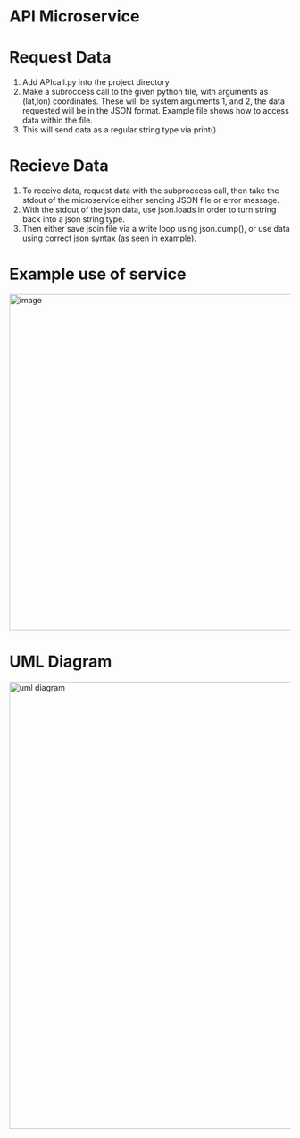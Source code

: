 # API Microservice

# Request Data
1) Add APIcall.py into the project directory
2) Make a subroccess call to the given python file, with arguments as (lat,lon) coordinates. These will be system arguments 1, and 2, the data requested will be in the JSON format. Example file shows how to access data within the file.
3) This will send data as a regular string type via print()
   
# Recieve Data
1) To receive data, request data with the subproccess call, then take the stdout of the microservice either sending JSON file or error message.
2) With the stdout of the json data, use json.loads in order to turn string back into a json string type.
3) Then either save jsoin file via a write loop using json.dump(), or use data using correct json syntax (as seen in example).
   
# Example use of service
<img width="601" alt="image" src="https://github.com/allecole/microservice/assets/107892544/e526152e-0667-4484-b82c-2c0f8b9290c3">

# UML Diagram
<img width="800" alt="uml diagram" src="https://github.com/allecole/microservice/assets/107892544/67dbefc8-3993-4018-ae9c-0b24e070b9f2">
